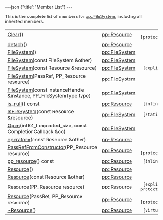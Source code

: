 ---json {"title":"Member List"} ---

This is the complete list of members for <a href="/docs/native-client/pepper_stable/cpp/classpp_1_1_file_system/" class="el">pp::FileSystem</a>, including all inherited members.

<table><tbody><tr class="odd"><td><a href="/docs/native-client/pepper_stable/cpp/classpp_1_1_resource#ad4016f37d3022863ca0188acb26ac9c4" class="el">Clear</a>()</td><td><a href="/docs/native-client/pepper_stable/cpp/classpp_1_1_resource/" class="el">pp::Resource</a></td><td><code> [protected]</code></td></tr><tr class="even"><td><a href="/docs/native-client/pepper_stable/cpp/classpp_1_1_resource#a81b9246381bdddacca3ac25f6ded2bfd" class="el">detach</a>()</td><td><a href="/docs/native-client/pepper_stable/cpp/classpp_1_1_resource/" class="el">pp::Resource</a></td><td></td></tr><tr class="odd"><td><a href="/docs/native-client/pepper_stable/cpp/classpp_1_1_file_system#aaa3cca58df52c4a3c4daaf0e615a1168" class="el">FileSystem</a>()</td><td><a href="/docs/native-client/pepper_stable/cpp/classpp_1_1_file_system/" class="el">pp::FileSystem</a></td><td></td></tr><tr class="even"><td><a href="/docs/native-client/pepper_stable/cpp/classpp_1_1_file_system#a4d56e93917775b192558b55fe682acfd" class="el">FileSystem</a>(const FileSystem &amp;other)</td><td><a href="/docs/native-client/pepper_stable/cpp/classpp_1_1_file_system/" class="el">pp::FileSystem</a></td><td></td></tr><tr class="odd"><td><a href="/docs/native-client/pepper_stable/cpp/classpp_1_1_file_system#a33ddc6114cd25d48727c300dccc8754d" class="el">FileSystem</a>(const Resource &amp;resource)</td><td><a href="/docs/native-client/pepper_stable/cpp/classpp_1_1_file_system/" class="el">pp::FileSystem</a></td><td><code> [explicit]</code></td></tr><tr class="even"><td><a href="/docs/native-client/pepper_stable/cpp/classpp_1_1_file_system#af97b2860b7e99d2283cf556b4ca78c48" class="el">FileSystem</a>(PassRef, PP_Resource resource)</td><td><a href="/docs/native-client/pepper_stable/cpp/classpp_1_1_file_system/" class="el">pp::FileSystem</a></td><td></td></tr><tr class="odd"><td><a href="/docs/native-client/pepper_stable/cpp/classpp_1_1_file_system#a8e73239f076ec5897d49b2bf530fdfdc" class="el">FileSystem</a>(const InstanceHandle &amp;instance, PP_FileSystemType type)</td><td><a href="/docs/native-client/pepper_stable/cpp/classpp_1_1_file_system/" class="el">pp::FileSystem</a></td><td></td></tr><tr class="even"><td><a href="/docs/native-client/pepper_stable/cpp/classpp_1_1_resource#a859068e34cdc2dc0b78754c255323aa9" class="el">is_null</a>() const</td><td><a href="/docs/native-client/pepper_stable/cpp/classpp_1_1_resource/" class="el">pp::Resource</a></td><td><code> [inline]</code></td></tr><tr class="odd"><td><a href="/docs/native-client/pepper_stable/cpp/classpp_1_1_file_system#ae48a32b67e78b1e2125270ec68fab29d" class="el">IsFileSystem</a>(const Resource &amp;resource)</td><td><a href="/docs/native-client/pepper_stable/cpp/classpp_1_1_file_system/" class="el">pp::FileSystem</a></td><td><code> [static]</code></td></tr><tr class="even"><td><a href="/docs/native-client/pepper_stable/cpp/classpp_1_1_file_system#ae1ca78fc88c2e2a507e9ab71d9352d54" class="el">Open</a>(int64_t expected_size, const CompletionCallback &amp;cc)</td><td><a href="/docs/native-client/pepper_stable/cpp/classpp_1_1_file_system/" class="el">pp::FileSystem</a></td><td></td></tr><tr class="odd"><td><a href="/docs/native-client/pepper_stable/cpp/classpp_1_1_resource#aaf808a98bdaa7998d82e19514aa87423" class="el">operator=</a>(const Resource &amp;other)</td><td><a href="/docs/native-client/pepper_stable/cpp/classpp_1_1_resource/" class="el">pp::Resource</a></td><td></td></tr><tr class="even"><td><a href="/docs/native-client/pepper_stable/cpp/classpp_1_1_resource#a3eda014529127a818df8d5bb5ec2fdf0" class="el">PassRefFromConstructor</a>(PP_Resource resource)</td><td><a href="/docs/native-client/pepper_stable/cpp/classpp_1_1_resource/" class="el">pp::Resource</a></td><td><code> [protected]</code></td></tr><tr class="odd"><td><a href="/docs/native-client/pepper_stable/cpp/classpp_1_1_resource#a46a6123de0b007ad3fcb6f666534ccb4" class="el">pp_resource</a>() const</td><td><a href="/docs/native-client/pepper_stable/cpp/classpp_1_1_resource/" class="el">pp::Resource</a></td><td><code> [inline]</code></td></tr><tr class="even"><td><a href="/docs/native-client/pepper_stable/cpp/classpp_1_1_resource#a56679e93a58101c8dce5dc510811a094" class="el">Resource</a>()</td><td><a href="/docs/native-client/pepper_stable/cpp/classpp_1_1_resource/" class="el">pp::Resource</a></td><td></td></tr><tr class="odd"><td><a href="/docs/native-client/pepper_stable/cpp/classpp_1_1_resource#ab0f664099ca06367180f220ea7e0b831" class="el">Resource</a>(const Resource &amp;other)</td><td><a href="/docs/native-client/pepper_stable/cpp/classpp_1_1_resource/" class="el">pp::Resource</a></td><td></td></tr><tr class="even"><td><a href="/docs/native-client/pepper_stable/cpp/classpp_1_1_resource#a555de93fdf4793f7db1183bf71d20580" class="el">Resource</a>(PP_Resource resource)</td><td><a href="/docs/native-client/pepper_stable/cpp/classpp_1_1_resource/" class="el">pp::Resource</a></td><td><code> [explicit, protected]</code></td></tr><tr class="odd"><td><a href="/docs/native-client/pepper_stable/cpp/classpp_1_1_resource#a907d3d6b7e292587c8cb9ff30d0a418d" class="el">Resource</a>(PassRef, PP_Resource resource)</td><td><a href="/docs/native-client/pepper_stable/cpp/classpp_1_1_resource/" class="el">pp::Resource</a></td><td><code> [protected]</code></td></tr><tr class="even"><td><a href="/docs/native-client/pepper_stable/cpp/classpp_1_1_resource#a081165265e2bd8217eaa2be2aeeb3aa3" class="el">~Resource</a>()</td><td><a href="/docs/native-client/pepper_stable/cpp/classpp_1_1_resource/" class="el">pp::Resource</a></td><td><code> [virtual]</code></td></tr></tbody></table>
